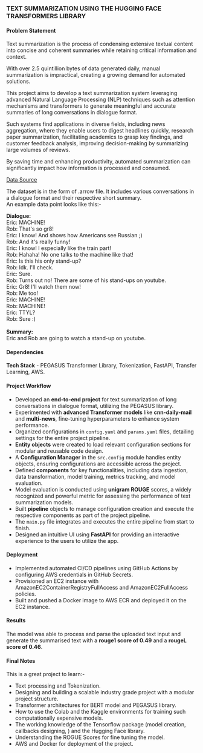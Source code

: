 ### TEXT SUMMARIZATION USING THE HUGGING FACE TRANSFORMERS LIBRARY

#### Problem Statement
Text summarization is the process of condensing extensive textual content into concise and coherent summaries while retaining critical information and context.

With over 2.5 quintillion bytes of data generated daily, manual summarization is impractical, creating a growing demand for automated solutions.

This project aims to develop a text summarization system leveraging advanced Natural Language Processing (NLP) techniques such as attention mechanisms and transformers to generate meaningful and accurate summaries of long conversations in dialogue format.

Such systems find applications in diverse fields, including news aggregation, where they enable users to digest headlines quickly, research paper summarization, facilitating academics to grasp key findings, and customer feedback analysis, improving decision-making by summarizing large volumes of reviews.

By saving time and enhancing productivity, automated summarization can significantly impact how information is processed and consumed.


[Data Source](https://github.com/entbappy/Branching-tutorial/raw/master/summarizer-data.zip)

The dataset is in the form of .arrow file. It includes various conversations in a dialogue format and their respective short summary.<br>
An example data point looks like this:-

**Dialogue:**<br>
Eric: MACHINE!<br>
Rob: That's so gr8!<br>
Eric: I know! And shows how Americans see Russian ;)<br>
Rob: And it's really funny!<br>
Eric: I know! I especially like the train part!<br>
Rob: Hahaha! No one talks to the machine like that!<br>
Eric: Is this his only stand-up?<br>
Rob: Idk. I'll check.<br>
Eric: Sure.<br>
Rob: Turns out no! There are some of his stand-ups on youtube.<br>
Eric: Gr8! I'll watch them now!<br>
Rob: Me too!<br>
Eric: MACHINE!<br>
Rob: MACHINE!<br>
Eric: TTYL?<br>
Rob: Sure :)
<br><br>
**Summary:**<br>
Eric and Rob are going to watch a stand-up on youtube.


#### Dependencies
**Tech Stack** - PEGASUS Transformer Library, Tokenization, FastAPI, Transfer Learning, AWS.


#### Project Workflow
* Developed an **end-to-end project** for text summarization of long conversations in dialogue format, utilizing the PEGASUS library.
* Experimented with **advanced Transformer models** like **cnn-daily-mail** and **multi-news**, fine-tuning hyperparameters to enhance system performance.
* Organized configurations in `config.yaml` and `params.yaml` files, detailing settings for the entire project pipeline.
* **Entity objects** were created to load relevant configuration sections for modular and reusable code design.
* A **Configuration Manager** in the `src.config` module handles entity objects, ensuring configurations are accessible across the project.
* Defined **components** for key functionalities, including data ingestion, data transformation, model training, metrics tracking, and model evaluation.
* Model evaluation is conducted using **unigram ROUGE** scores, a widely recognized and powerful metric for assessing the performance of text summarization models.
* Built **pipeline** objects to manage configuration creation and execute the respective components as part of the project pipeline.
* The `main.py` file integrates and executes the entire pipeline from start to finish.
* Designed an intuitive UI using **FastAPI** for providing an interactive experience to the users to utilize the app.


#### Deployment
* Implemented automated CI/CD pipelines using GitHub Actions by configuring AWS credentials in GitHub Secrets.
* Provisioned an EC2 instance with AmazonEC2ContainerRegistryFullAccess and AmazonEC2FullAccess policies.
* Built and pushed a Docker image to AWS ECR and deployed it on the EC2 instance.


#### Results
The model was able to process and parse the uploaded text input and generate the summarised text with a **rouge1 score of 0.49** and a **rougeL score of 0.46**.


#### Final Notes
This is a great project to learn:-
* Text processing and Tokenization.
* Designing and building a scalable industry grade project with a modular project structure.
* Transformer architectures for BERT model and PEGASUS library.
* How to use the Colab and the Kaggle environments for training such computationally expensive models.
* The working knowledge of the Tensorflow package (model creation, callbacks designing, ) and the Hugging Face library.
* Understanding the ROGUE Scores for fine tuning the model.
* AWS and Docker for deployment of the project.


